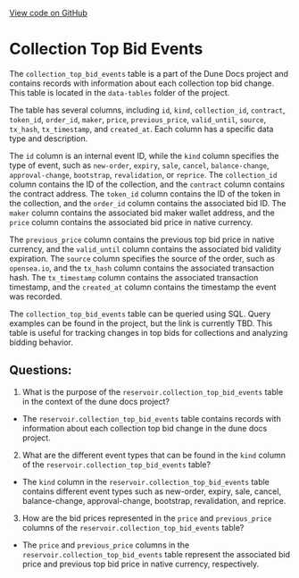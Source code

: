 [View code on GitHub](https://dune.com/docs/data-tables/community/reservoir/collection-top-bid-events.md)

# Collection Top Bid Events

The `collection_top_bid_events` table is a part of the Dune Docs project and contains records with information about each collection top bid change. This table is located in the `data-tables` folder of the project.

The table has several columns, including `id`, `kind`, `collection_id`, `contract`, `token_id`, `order_id`, `maker`, `price`, `previous_price`, `valid_until`, `source`, `tx_hash`, `tx_timestamp`, and `created_at`. Each column has a specific data type and description.

The `id` column is an internal event ID, while the `kind` column specifies the type of event, such as `new-order`, `expiry`, `sale`, `cancel`, `balance-change`, `approval-change`, `bootstrap`, `revalidation`, or `reprice`. The `collection_id` column contains the ID of the collection, and the `contract` column contains the contract address. The `token_id` column contains the ID of the token in the collection, and the `order_id` column contains the associated bid ID. The `maker` column contains the associated bid maker wallet address, and the `price` column contains the associated bid price in native currency.

The `previous_price` column contains the previous top bid price in native currency, and the `valid_until` column contains the associated bid validity expiration. The `source` column specifies the source of the order, such as `opensea.io`, and the `tx_hash` column contains the associated transaction hash. The `tx_timestamp` column contains the associated transaction timestamp, and the `created_at` column contains the timestamp the event was recorded.

The `collection_top_bid_events` table can be queried using SQL. Query examples can be found in the project, but the link is currently TBD. This table is useful for tracking changes in top bids for collections and analyzing bidding behavior.
## Questions: 
 1. What is the purpose of the `reservoir.collection_top_bid_events` table in the context of the dune docs project?
- The `reservoir.collection_top_bid_events` table contains records with information about each collection top bid change in the dune docs project.

2. What are the different event types that can be found in the `kind` column of the `reservoir.collection_top_bid_events` table?
- The `kind` column in the `reservoir.collection_top_bid_events` table contains different event types such as new-order, expiry, sale, cancel, balance-change, approval-change, bootstrap, revalidation, and reprice.

3. How are the bid prices represented in the `price` and `previous_price` columns of the `reservoir.collection_top_bid_events` table?
- The `price` and `previous_price` columns in the `reservoir.collection_top_bid_events` table represent the associated bid price and previous top bid price in native currency, respectively.